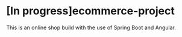 # [In progress]ecommerce-project
This is an online shop build with the use of Spring Boot and Angular.
